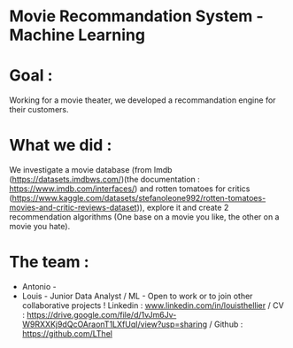 # **Movie Recommandation System - Machine Learning**
# Goal :
Working for a movie theater, we developed a recommandation engine for their customers.
# What we did : 
We investigate a movie database (from Imdb (https://datasets.imdbws.com/)(the documentation : https://www.imdb.com/interfaces/) and rotten tomatoes for critics (https://www.kaggle.com/datasets/stefanoleone992/rotten-tomatoes-movies-and-critic-reviews-dataset)), explore it and create 2
recommendation algorithms (One base on a movie you like, the other on a movie you hate).
# The team :
- Antonio -
- Louis - Junior Data Analyst / ML - Open to work or to join other collaborative projects ! Linkedin : www.linkedin.com/in/louisthellier / CV : https://drive.google.com/file/d/1vJm6Jv-W9RXXKj9dQcOAraonT1LXfUqI/view?usp=sharing / Github : https://github.com/LThel

